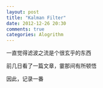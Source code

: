 ```yaml
---
layout: post
title: "Kalman Filter"
date: 2012-12-26 20:30
comments: true
categories: Alogrithm
---
```

一直觉得滤波之流是个很玄乎的东西

前几日看了一篇文章，霎那间有所顿悟

因此，记录一番


